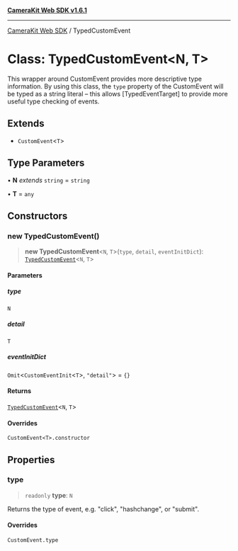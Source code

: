 [**CameraKit Web SDK v1.6.1**](../README.md)

***

[CameraKit Web SDK](../globals.md) / TypedCustomEvent

# Class: TypedCustomEvent\<N, T\>

This wrapper around CustomEvent provides more descriptive type information. By using this class, the `type` property
of the CustomEvent will be typed as a string literal – this allows [TypedEventTarget] to provide more useful type
checking of events.

## Extends

- `CustomEvent`\<`T`\>

## Type Parameters

• **N** *extends* `string` = `string`

• **T** = `any`

## Constructors

### new TypedCustomEvent()

> **new TypedCustomEvent**\<`N`, `T`\>(`type`, `detail`, `eventInitDict`): [`TypedCustomEvent`](TypedCustomEvent.md)\<`N`, `T`\>

#### Parameters

##### type

`N`

##### detail

`T`

##### eventInitDict

`Omit`\<`CustomEventInit`\<`T`\>, `"detail"`\> = `{}`

#### Returns

[`TypedCustomEvent`](TypedCustomEvent.md)\<`N`, `T`\>

#### Overrides

`CustomEvent<T>.constructor`

## Properties

### type

> `readonly` **type**: `N`

Returns the type of event, e.g. "click", "hashchange", or "submit".

#### Overrides

`CustomEvent.type`
